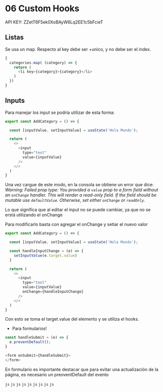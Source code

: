 # 06 Custom Hooks

API KEY: ZZetT6F5ek0XoBAyW6Lq2EE1c5bFcieT

## Listas

Se usa un map. Respecto al key debe ser +unico, y no debe ser el index.
```js
{
  categories.map( (category) => {
    return (
      <li key={category}>{category}</li>
    )
  })
}
```

## Inputs
Para manejar los input se podría utilizar de esta forma:
```js
export const AddCategory = () => {

  const [inputValue, setInputValue] = useState('Hola Mundo');

  return (
    <>
      <input
        type="text"
        value={inputValue}
      />
    </>
  )
}
```
Una vez cargue de este modo, en la consola se obtiene un error que dice: *Warning: Failed prop type: You provided a `value` prop to a form field without an `onChange` handler. This will render a read-only field. If the field should be mutable use `defaultValue`. Otherwise, set either `onChange` or `readOnly`.*

Lo que significa que al editar el input no se puede cambiar, ya que no se erstá  utilizando el onChange

Para modificarlo basta con agregar el onChange y setiar el nuevo valor
```js
export const AddCategory = () => {

  const [inputValue, setInputValue] = useState('Hola Mundo');

  const handleInputChange = (e) => {
    setInputValue(e.target.value)
  }

  return (
    <>
      <input
        type="text"
        value={inputValue}
        onChange={handleInputChange}
      />
    </>
  )
}
```
Con esto se toma el target.value del elemento y se utiliza el hooks.

- Para formularios!
```js
const handleSubmit = (e) => {
  e.preventDefault();
}

<form onSubmit={handleSubmit}>
</form>
```
En formulario es importante destacar que para evitar una actualización de la página, es necesario un preoventDefault del evento

```js```
```js```
```js```
```js```
```js```
```js```
```js```
```js```
```js```